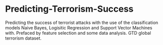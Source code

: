 # Predicting-Terrorism-Success
Predicting the success of terrorist attacks with the use of the classification models Naive Bayes, Logisitic Regression and Support Vector Machines with.
Prefaced by feature selection and some data analysis.
GTD global terrorism dataset.
